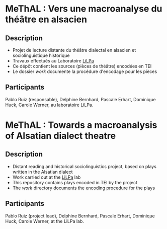 # MeThAL : Vers une macroanalyse du théâtre en alsacien

## Description

- Projet de lecture distante du théâtre dialectal en alsacien et sociolinguistique historique
- Travaux effectués au Laboratoire [LiLPa](http://lilpa.unistra.fr/)
- Ce dépôt contient les sources (pièces de théâtre) encodées en TEI
- Le dossier *work* documente la procédure d'encodage pour les pièces 

## Participants

Pablo Ruiz (responsable), Delphine Bernhard, Pascale Erhart, Dominique Huck, Carole Werner, au laboratoire LiLPa.

# MeThAL : Towards a macroanalysis of Alsatian dialect theatre

## Description

- Distant reading and historical sociolinguistics project, based on plays written in the Alsatian dialect
- Work carried out at the [LiLPa](http://lilpa.unistra.fr/) lab
- This repository contains plays encoded in TEI by the project
- The *work* directory documents the encoding procedure for the plays

## Participants

Pablo Ruiz (project lead), Delphine Bernhard, Pascale Erhart, Dominique Huck, Carole Werner, at the LiLPa lab.
